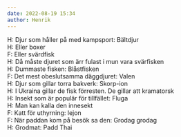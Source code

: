 ```yaml
---
date: 2022-08-19 15:34
author: Henrik
---
```

H: Djur som håller på med kampsport: Bältdjur   
H: Eller boxer   
F: Eller svärdfisk   
H: Då måste djuret som ärr fulast i mun vara svärfisken   
H: Dummaste fisken: Blåstfisken   
F: Det mest obeslutsamma däggdjuret: Valen   
H: Djur som gillar torra bakverk: Skorp-ion   
H: I Ukraina gillar de fisk förresten. De gillar att kramatorsk   
H: Insekt som är populär för tillfället: Fluga   
H: Man kan kalla den innesekt   
F: Katt för uthyrning: lejon   
F: När paddan kom på besök sa den: Grodag grodag   
H: Grodmat: Padd Thai   
